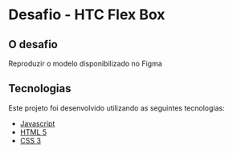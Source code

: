 # Desafio - HTC Flex Box

## O desafio

Reproduzir o modelo disponibilizado no Figma

## Tecnologias

Este projeto foi desenvolvido utilizando as seguintes tecnologias:

- [Javascript]()
- [HTML 5]()
- [CSS 3]()
